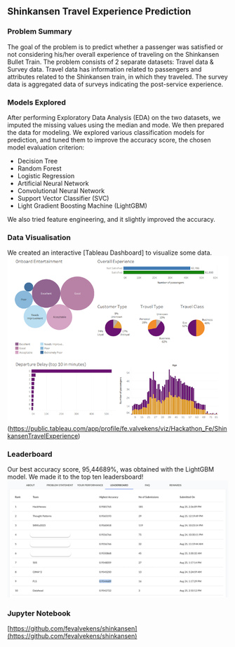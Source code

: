 ## Shinkansen Travel Experience Prediction

### Problem Summary 

The goal of the problem is to predict whether a passenger was satisfied or not considering his/her overall experience of traveling on the Shinkansen Bullet Train. The problem consists of 2 separate datasets: Travel data & Survey data. Travel data has information related to passengers and attributes related to the Shinkansen train, in which they traveled. The survey data is aggregated data of surveys indicating the post-service experience.

### Models Explored

After performing Exploratory Data Analysis (EDA) on the two datasets, we imputed the missing values using the median and mode. We then prepared the data for modeling.
We explored various classification models for prediction, and tuned them to improve the accuracy score, the chosen model evaluation criterion:
- Decision Tree
- Random Forest
- Logistic Regression
- Artificial Neural Network
- Convolutional Neural Network
- Support Vector Classifier (SVC)
- Light Gradient Boosting Machine (LightGBM)

We also tried feature engineering, and it slightly improved the accuracy.  

### Data Visualisation

We created an interactive [Tableau Dashboard] to visualize some data.
<img src="images/shinkansen_thumbnail.png?raw=true"/>(https://public.tableau.com/app/profile/fe.valvekens/viz/Hackathon_Fe/ShinkansenTravelExperience)


### Leaderboard

Our best accuracy score, 95,44689%, was obtained with the LightGBM model. We made it to the top ten leadersboard!
<img src="images/leaderboard.png?raw=true"/>

### Jupyter Notebook 
[https://github.com/fevalvekens/shinkansen](https://github.com/fevalvekens/shinkansen)


